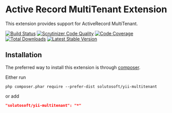 Active Record MultiTenant Extension
=====================================

This extension provides support for ActiveRecord MultiTenant.

[![Build Status](https://travis-ci.org/solutosoft/yii-settings.svg?branch=master)](https://travis-ci.org/solutosoft/yii-multitenant)
[![Scrutinizer Code Quality](https://scrutinizer-ci.com/g/solutosoft/yii-settings/badges/quality-score.png?b=master)](https://scrutinizer-ci.com/g/solutosoft/yii-multitenant/?branch=master)
[![Code Coverage](https://scrutinizer-ci.com/g/ssolutosoft/yii-settings/badges/coverage.png?b=master)](https://scrutinizer-ci.com/g/solutosoft/yii-multitenant/?branch=master)
[![Total Downloads](https://poser.pugx.org/solutosoft/yii-settings/downloads.png)](https://packagist.org/packages/yii2tech/ar-softdelete)
[![Latest Stable Version](https://poser.pugx.org/solutosoft/yii-settings/v/stable.png)](https://packagist.org/packages/yii2tech/ar-softdelete)

Installation
------------

The preferred way to install this extension is through [composer](http://getcomposer.org/download/).

Either run

```
php composer.phar require --prefer-dist solutosoft/yii-multitenant
```

or add

```json
"solutosoft/yii-multitenant": "*"
```
